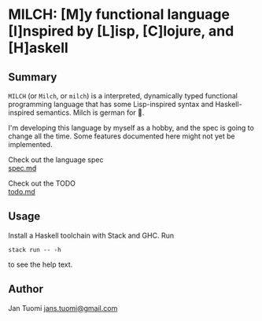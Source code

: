 # MILCH: [M]y functional language [I]nspired by [L]isp, [C]lojure, and [H]askell

## Summary

`MILCH` (or `Milch`, or `milch`) is a interpreted, dynamically typed functional programming language that has some Lisp-inspired syntax and Haskell-inspired semantics. Milch is german for 🥛.

I'm developing this language by myself as a hobby, and the spec is going to change all the time. Some features documented here might not yet be implemented.

Check out the language spec  
[spec.md](spec.md)

Check out the TODO  
[todo.md](todo.md)

## Usage

Install a Haskell toolchain with Stack and GHC. Run

    stack run -- -h

to see the help text.

## Author

Jan Tuomi <jans.tuomi@gmail.com>
